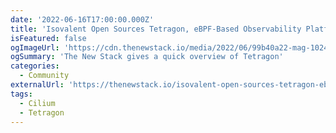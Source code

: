 ```yaml
---
date: '2022-06-16T17:00:00.000Z'
title: 'Isovalent Open Sources Tetragon, eBPF-Based Observability Platform'
isFeatured: false
ogImageUrl: 'https://cdn.thenewstack.io/media/2022/06/99b40a22-mag-1024x680.png'
ogSummary: 'The New Stack gives a quick overview of Tetragon'
categories:
  - Community
externalUrl: 'https://thenewstack.io/isovalent-open-sources-tetragon-ebpf-based-observability-platform/'
tags:
  - Cilium
  - Tetragon
---
```

